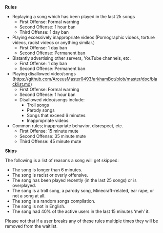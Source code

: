 **Rules**

* Replaying a song which has been played in the last 25 songs
  * First Offense: Formal warning
  * Second Offense: 1 hour ban
  * Third Offense: 1 day ban
* Playing excessively inappropriate videos (Pornographic videos, torture videos, racist videos or anything similar.)
  * First Offense: 1 day ban
  * Second Offense: Permanent ban
* Blatantly advertising other servers, YouTube channels, etc.
  * First Offense: 1 day ban
  * Second Offense: Permanent ban
* Playing disallowed video/songs (https://github.com/ArceusMaster0493/arkhamBot/blob/master/doc/blacklist.md)
  * First Offense: Formal warning
  * Second Offense: 1 hour ban
  * Disallowed video/songs include:
     * Troll songs
     * Parody songs
     * Songs that exceed 6 minutes
     * Inappropriate videos
* Common rules; inappropriate behavior,  disrespect, etc.
  * First Offense: 15 minute mute
  * Second Offense: 35 minute mute
  * Third Offense: 45 minute mute

**Skips**

The following is a list of reasons a song will get skipped:
* The song is longer than 6 minutes.
* The song is racist or overly offensive.
* The song has been played recently (in the last 25 songs) or is overplayed.
* The song is a troll song, a parody song, Minecraft-related, ear rape, or not a song at all.
* The song is a random songs compilation.
* The song is not in English.
* The song had 40% of the active users in the last 15 minutes ‘meh’ it.

Please not that if a user breaks any of these rules multiple times they will be removed from the waitlist.
